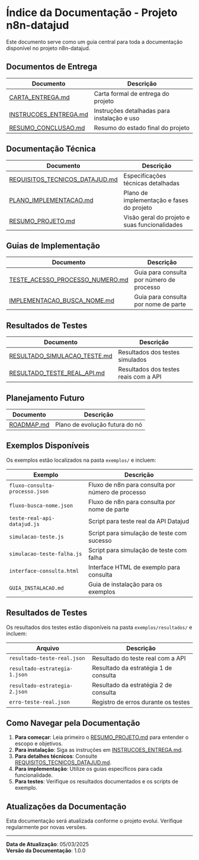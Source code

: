 # Índice da Documentação - Projeto n8n-datajud

Este documento serve como um guia central para toda a documentação disponível no projeto n8n-datajud.

## Documentos de Entrega

| Documento | Descrição |
|-----------|-----------|
| [CARTA_ENTREGA.md](CARTA_ENTREGA.md) | Carta formal de entrega do projeto |
| [INSTRUCOES_ENTREGA.md](INSTRUCOES_ENTREGA.md) | Instruções detalhadas para instalação e uso |
| [RESUMO_CONCLUSAO.md](RESUMO_CONCLUSAO.md) | Resumo do estado final do projeto |

## Documentação Técnica

| Documento | Descrição |
|-----------|-----------|
| [REQUISITOS_TECNICOS_DATAJUD.md](REQUISITOS_TECNICOS_DATAJUD.md) | Especificações técnicas detalhadas |
| [PLANO_IMPLEMENTACAO.md](PLANO_IMPLEMENTACAO.md) | Plano de implementação e fases do projeto |
| [RESUMO_PROJETO.md](RESUMO_PROJETO.md) | Visão geral do projeto e suas funcionalidades |

## Guias de Implementação

| Documento | Descrição |
|-----------|-----------|
| [TESTE_ACESSO_PROCESSO_NUMERO.md](TESTE_ACESSO_PROCESSO_NUMERO.md) | Guia para consulta por número de processo |
| [IMPLEMENTACAO_BUSCA_NOME.md](IMPLEMENTACAO_BUSCA_NOME.md) | Guia para consulta por nome de parte |

## Resultados de Testes

| Documento | Descrição |
|-----------|-----------|
| [RESULTADO_SIMULACAO_TESTE.md](RESULTADO_SIMULACAO_TESTE.md) | Resultados dos testes simulados |
| [RESULTADO_TESTE_REAL_API.md](RESULTADO_TESTE_REAL_API.md) | Resultados dos testes reais com a API |

## Planejamento Futuro

| Documento | Descrição |
|-----------|-----------|
| [ROADMAP.md](ROADMAP.md) | Plano de evolução futura do nó |

## Exemplos Disponíveis

Os exemplos estão localizados na pasta `exemplos/` e incluem:

| Exemplo | Descrição |
|---------|-----------|
| `fluxo-consulta-processo.json` | Fluxo de n8n para consulta por número de processo |
| `fluxo-busca-nome.json` | Fluxo de n8n para consulta por nome de parte |
| `teste-real-api-datajud.js` | Script para teste real da API Datajud |
| `simulacao-teste.js` | Script para simulação de teste com sucesso |
| `simulacao-teste-falha.js` | Script para simulação de teste com falha |
| `interface-consulta.html` | Interface HTML de exemplo para consulta |
| `GUIA_INSTALACAO.md` | Guia de instalação para os exemplos |

## Resultados de Testes

Os resultados dos testes estão disponíveis na pasta `exemplos/resultados/` e incluem:

| Arquivo | Descrição |
|---------|-----------|
| `resultado-teste-real.json` | Resultado do teste real com a API |
| `resultado-estrategia-1.json` | Resultado da estratégia 1 de consulta |
| `resultado-estrategia-2.json` | Resultado da estratégia 2 de consulta |
| `erro-teste-real.json` | Registro de erros durante os testes |

## Como Navegar pela Documentação

1. **Para começar**: Leia primeiro o [RESUMO_PROJETO.md](RESUMO_PROJETO.md) para entender o escopo e objetivos.
2. **Para instalação**: Siga as instruções em [INSTRUCOES_ENTREGA.md](INSTRUCOES_ENTREGA.md).
3. **Para detalhes técnicos**: Consulte [REQUISITOS_TECNICOS_DATAJUD.md](REQUISITOS_TECNICOS_DATAJUD.md).
4. **Para implementação**: Utilize os guias específicos para cada funcionalidade.
5. **Para testes**: Verifique os resultados documentados e os scripts de exemplo.

## Atualizações da Documentação

Esta documentação será atualizada conforme o projeto evolui. Verifique regularmente por novas versões.

---

**Data de Atualização**: 05/03/2025  
**Versão da Documentação**: 1.0.0 